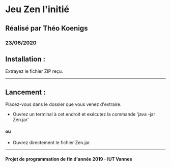 # Jeu Zen l'initié
## Réalisé par Théo Koenigs
### 23/06/2020

 ## Installation :
 Extrayez le fichier ZIP reçu.

----------------------------------------------------------------------------------
 ## Lancement :
 Placez-vous dans le dossier que vous venez d'extraire.
 - Ouvrez un terminal à cet endroit et exécutez la commande 'java -jar Zen.jar'  
 #### ou
 - Ouvrez directement le fichier Zen.jar
 
 
 ----------------------------------------------------------------------------------
 #### Projet de programmation de fin d'année 2019 - IUT Vannes
